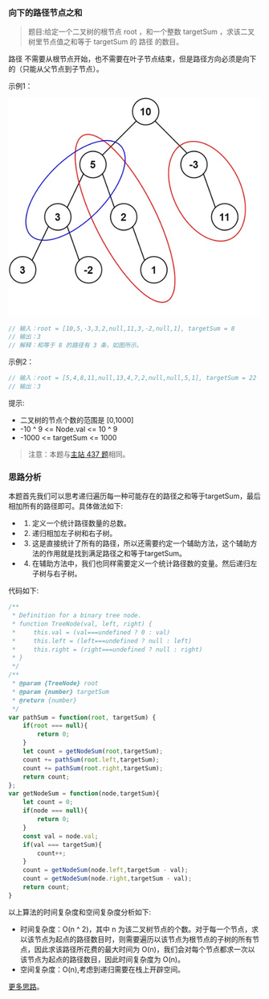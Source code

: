 ###  向下的路径节点之和

> 题目:给定一个二叉树的根节点 root ，和一个整数 targetSum ，求该二叉树里节点值之和等于 targetSum 的 路径 的数目。

路径 不需要从根节点开始，也不需要在叶子节点结束，但是路径方向必须是向下的（只能从父节点到子节点）。

示例1：

![](../../images/2/pathSum-1.jpg)

```js
// 输入：root = [10,5,-3,3,2,null,11,3,-2,null,1], targetSum = 8
// 输出：3
// 解释：和等于 8 的路径有 3 条，如图所示。
```

示例2：

```js
// 输入：root = [5,4,8,11,null,13,4,7,2,null,null,5,1], targetSum = 22
// 输出：3
```

提示:

* 二叉树的节点个数的范围是 [0,1000]
* -10 ^ 9 <= Node.val <= 10 ^ 9 
* -1000 <= targetSum <= 1000 


> 注意：本题与[主站 437 题](https://leetcode-cn.com/problems/path-sum-iii/)相同。

### 思路分析

本题首先我们可以思考递归遍历每一种可能存在的路径之和等于targetSum，最后相加所有的路径即可。具体做法如下:

* 1. 定义一个统计路径数量的总数。
* 2. 递归相加左子树和右子树。
* 3. 这是直接统计了所有的路径，所以还需要约定一个辅助方法，这个辅助方法的作用就是找到满足路径之和等于targetSum。
* 4. 在辅助方法中，我们也同样需要定义一个统计路径数的变量。然后递归左子树与右子树。

代码如下:

```js
/**
 * Definition for a binary tree node.
 * function TreeNode(val, left, right) {
 *     this.val = (val===undefined ? 0 : val)
 *     this.left = (left===undefined ? null : left)
 *     this.right = (right===undefined ? null : right)
 * }
 */
/**
 * @param {TreeNode} root
 * @param {number} targetSum
 * @return {number}
 */
var pathSum = function(root, targetSum) {
    if(root === null){
        return 0;
    }
    let count = getNodeSum(root,targetSum);
    count += pathSum(root.left,targetSum);
    count += pathSum(root.right,targetSum);
    return count;
};
var getNodeSum = function(node,targetSum){
    let count = 0;
    if(node === null){
        return 0;
    }
    const val = node.val;
    if(val === targetSum){
        count++;
    }
    count = getNodeSum(node.left,targetSum - val);
    count = getNodeSum(node.right,targetSum - val);
    return count;
}
```

以上算法的时间复杂度和空间复杂度分析如下:

* 时间复杂度：O(n ^ 2)，其中 n 为该二叉树节点的个数。对于每一个节点，求以该节点为起点的路径数目时，则需要遍历以该节点为根节点的子树的所有节点，因此求该路径所花费的最大时间为 O(n)，我们会对每个节点都求一次以该节点为起点的路径数目，因此时间复杂度为 O(n)。
* 空间复杂度：O(n),考虑到递归需要在栈上开辟空间。

[更多思路](https://leetcode-cn.com/problems/6eUYwP/solution/xiang-xia-de-lu-jing-jie-dian-zhi-he-by-a1iyy/)。
